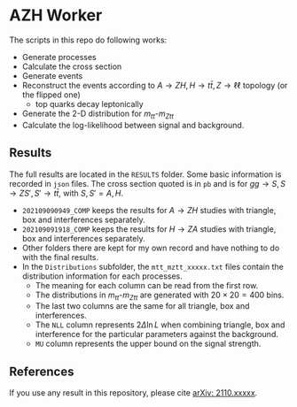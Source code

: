 # AZH Worker

The scripts in this repo do following works:
- Generate processes
- Calculate the cross section
- Generate events
- Reconstruct the events according to $A\to ZH, H\to t\bar t, Z\to \ell\ell$ topology (or the flipped one)
    - top quarks decay leptonically
- Generate the 2-D distribution for $m_{tt}$-$m_{Ztt}$
- Calculate the log-likelihood between signal and background.

## Results

The full results are located in the `RESULTS` folder. Some basic information is recorded in `json` files. The cross section quoted is in `pb` and is for $gg\to S, S\to Z S', S'\to t\bar t$, with $S,S'=A,H$.

- `202109090949_COMP` keeps the results for $A\to ZH$ studies with triangle, box and interferences separately.
- `202109091918_COMP` keeps the results for $H\to ZA$ studies with triangle, box and interferences separately.
- Other folders there are kept for my own record and have nothing to do with the final results.
- In the `Distributions` subfolder, the `mtt_mztt_xxxxx.txt` files contain the distribution information for each processes.
    - The meaning for each column can be read from the first row.
    - The distributions in $m_{tt}$-$m_{Ztt}$ are generated with $20\times20=400$ bins.
    - The last two columns are the same for all triangle, box and interferences.
    - The `NLL` column represents $2\Delta\ln L$ when combining triangle, box and interference for the particular parameters against the background.
    - `MU` column represents the upper bound on the signal strength.

## References

If you use any result in this repository, please cite [arXiv: 2110.xxxxx](https://arxiv.org/abs/2110.xxxxx).

